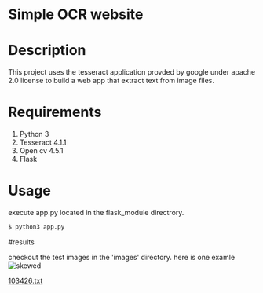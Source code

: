# Simple OCR website

# Description
This project uses the tesseract application provded by google under apache 2.0 license to build a web app that extract text from image files.

# Requirements
1. Python 3
2. Tesseract 4.1.1
3. Open cv 4.5.1
4. Flask

# Usage
execute app.py located in the flask_module directrory.
```sh
$ python3 app.py
```
#results

checkout the test images in the 'images' directory. here is one examle
![skewed](https://user-images.githubusercontent.com/27902968/122644912-40b9a900-d120-11eb-8f51-551ab3adfae9.jpg)

[103426.txt](https://github.com/rufaelfekadu/OCR-nerd/files/6680817/103426.txt)

